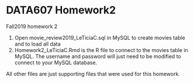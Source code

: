 # DATA607 Homework2
 Fall2019 homework 2
1) Open movie_review2019_LeTiciaC.sql in MySQL to create movies table and to load all data
2) Homework2_LeTiciaC.Rmd is the R file to connect to the movies table in MySQL. The username and password will just need to be modified to connect to your MySQL database.

All other files are just supporting files that were used for this homework.
